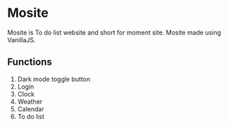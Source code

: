 # Mosite

Mosite is To do list website and short for moment site.
Mosite made using VanillaJS.

## Functions

1. Dark mode toggle button
2. Login
3. Clock
4. Weather
5. Calendar
6. To do list
